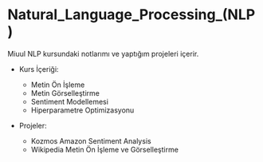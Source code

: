 # Natural_Language_Processing_(NLP)
 Miuul NLP kursundaki notlarımı ve yaptığım projeleri içerir.

* Kurs İçeriği:
  * Metin Ön İşleme
  * Metin Görselleştirme
  * Sentiment Modellemesi
  * Hiperparametre Optimizasyonu
  
* Projeler:
  * Kozmos Amazon Sentiment Analysis
  * Wikipedia Metin Ön İşleme ve Görselleştirme
